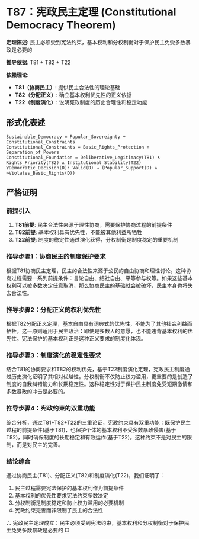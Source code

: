 # T87：宪政民主定理 (Constitutional Democracy Theorem)

**定理陈述**: 民主必须受到宪法约束，基本权利和分权制衡对于保护民主免受多数暴政是必要的

**推导依据**: T81 + T82 + T22

**依赖理论**:
- **T81（协商民主）**: 提供民主合法性的理论基础
- **T82（分配正义）**: 确立基本权利优先性的正义依据
- **T22（制度演化）**: 说明宪政制度的历史合理性和稳定功能

## 形式化表述
```
Sustainable_Democracy = Popular_Sovereignty + Constitutional_Constraints
Constitutional_Constraints = Basic_Rights_Protection + Separation_of_Powers
Constitutional_Foundation = Deliberative_Legitimacy(T81) ∧ Rights_Priority(T82) ∧ Institutional_Stability(T22)
∀Democratic_Decision(D): Valid(D) ↔ (Popular_Support(D) ∧ ¬Violates_Basic_Rights(D))
```

## 严格证明

### 前提引入
1. **T81前提**: 民主合法性来源于理性协商，需要保护协商过程的前提条件
2. **T82前提**: 基本权利具有优先性，不能被其他利益所牺牲
3. **T22前提**: 制度的稳定性通过演化获得，分权制衡是制度稳定的重要机制

### 推导步骤1：协商民主的制度保护要求
根据T81协商民主定理，民主的合法性来源于公民的自由协商和理性讨论。这种协商过程需要一系列前提条件：言论自由、结社自由、平等参与权等。如果这些基本权利可以被多数决定任意取消，那么协商民主的基础就会被破坏，民主本身也将失去合法性。

### 推导步骤2：分配正义的权利优先性
根据T82分配正义定理，基本自由具有词典式的优先性，不能为了其他社会利益而牺牲。这一原则适用于民主政治：即使是多数人的意愿，也不能违背基本权利的优先性。宪法保护的基本权利正是这种正义要求的制度化体现。

### 推导步骤3：制度演化的稳定性要求
结合T81的协商要求和T82的权利优先，基于T22制度演化定理，宪政民主制度通过历史演化证明了其相对优越性。分权制衡不仅防止权力滥用，更重要的是创造了制度的自我纠错能力和长期稳定性。这种稳定性对于保护民主制度免受短期激情和多数暴政的冲击是必要的。

### 推导步骤4：宪政约束的双重功能
综合分析，通过T81+T82+T22的三重论证，宪政约束具有双重功能：既保护民主过程的前提条件(基于T81)，也保护个体的基本权利不受多数暴政侵害(基于T82)，同时确保制度的长期稳定和有效运作(基于T22)。这种约束不是对民主的限制，而是对民主的完善。

### 结论综合
通过协商民主(T81)、分配正义(T82)和制度演化(T22)，我们证明了：
1. 民主过程需要宪法保护的基本权利作为前提条件
2. 基本权利的优先性要求宪法约束多数决定
3. 分权制衡是制度稳定和防止权力滥用的必要机制
4. 宪政约束完善而非限制了民主的合法性

∴ 宪政民主定理成立：民主必须受到宪法约束，基本权利和分权制衡对于保护民主免受多数暴政是必要的 □  